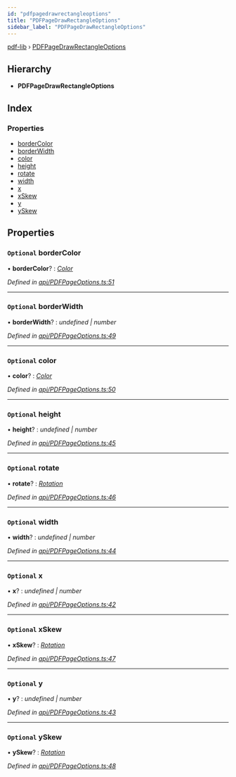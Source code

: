 ```yaml
---
id: "pdfpagedrawrectangleoptions"
title: "PDFPageDrawRectangleOptions"
sidebar_label: "PDFPageDrawRectangleOptions"
---
```


[pdf-lib](../index.md) › [PDFPageDrawRectangleOptions](pdfpagedrawrectangleoptions.md)

## Hierarchy

* **PDFPageDrawRectangleOptions**

## Index

### Properties

* [borderColor](pdfpagedrawrectangleoptions.md#optional-bordercolor)
* [borderWidth](pdfpagedrawrectangleoptions.md#optional-borderwidth)
* [color](pdfpagedrawrectangleoptions.md#optional-color)
* [height](pdfpagedrawrectangleoptions.md#optional-height)
* [rotate](pdfpagedrawrectangleoptions.md#optional-rotate)
* [width](pdfpagedrawrectangleoptions.md#optional-width)
* [x](pdfpagedrawrectangleoptions.md#optional-x)
* [xSkew](pdfpagedrawrectangleoptions.md#optional-xskew)
* [y](pdfpagedrawrectangleoptions.md#optional-y)
* [ySkew](pdfpagedrawrectangleoptions.md#optional-yskew)

## Properties

### `Optional` borderColor

• **borderColor**? : *[Color](../index.md#color)*

*Defined in [api/PDFPageOptions.ts:51](https://github.com/Hopding/pdf-lib/blob/e1fccea/src/api/PDFPageOptions.ts#L51)*

___

### `Optional` borderWidth

• **borderWidth**? : *undefined | number*

*Defined in [api/PDFPageOptions.ts:49](https://github.com/Hopding/pdf-lib/blob/e1fccea/src/api/PDFPageOptions.ts#L49)*

___

### `Optional` color

• **color**? : *[Color](../index.md#color)*

*Defined in [api/PDFPageOptions.ts:50](https://github.com/Hopding/pdf-lib/blob/e1fccea/src/api/PDFPageOptions.ts#L50)*

___

### `Optional` height

• **height**? : *undefined | number*

*Defined in [api/PDFPageOptions.ts:45](https://github.com/Hopding/pdf-lib/blob/e1fccea/src/api/PDFPageOptions.ts#L45)*

___

### `Optional` rotate

• **rotate**? : *[Rotation](../index.md#rotation)*

*Defined in [api/PDFPageOptions.ts:46](https://github.com/Hopding/pdf-lib/blob/e1fccea/src/api/PDFPageOptions.ts#L46)*

___

### `Optional` width

• **width**? : *undefined | number*

*Defined in [api/PDFPageOptions.ts:44](https://github.com/Hopding/pdf-lib/blob/e1fccea/src/api/PDFPageOptions.ts#L44)*

___

### `Optional` x

• **x**? : *undefined | number*

*Defined in [api/PDFPageOptions.ts:42](https://github.com/Hopding/pdf-lib/blob/e1fccea/src/api/PDFPageOptions.ts#L42)*

___

### `Optional` xSkew

• **xSkew**? : *[Rotation](../index.md#rotation)*

*Defined in [api/PDFPageOptions.ts:47](https://github.com/Hopding/pdf-lib/blob/e1fccea/src/api/PDFPageOptions.ts#L47)*

___

### `Optional` y

• **y**? : *undefined | number*

*Defined in [api/PDFPageOptions.ts:43](https://github.com/Hopding/pdf-lib/blob/e1fccea/src/api/PDFPageOptions.ts#L43)*

___

### `Optional` ySkew

• **ySkew**? : *[Rotation](../index.md#rotation)*

*Defined in [api/PDFPageOptions.ts:48](https://github.com/Hopding/pdf-lib/blob/e1fccea/src/api/PDFPageOptions.ts#L48)*
